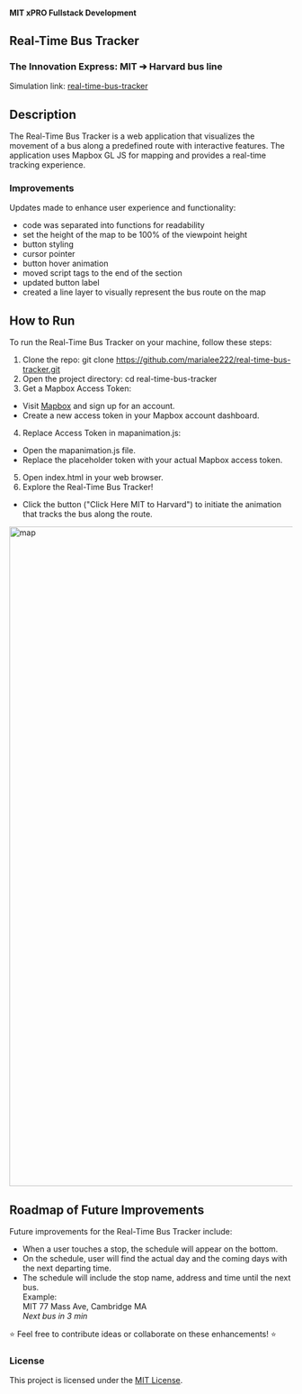 #### MIT xPRO Fullstack Development
## Real-Time Bus Tracker
### The Innovation Express: MIT ➔ Harvard bus line
Simulation link: [real-time-bus-tracker](https://marialee222.github.io/real-time-bus-tracker/)

## Description
The Real-Time Bus Tracker is a web application that visualizes the movement of a bus along a predefined route with interactive features. The application uses Mapbox GL JS for mapping and provides a real-time tracking experience. 

### Improvements
Updates made to enhance user experience and functionality:
- code was separated into functions for readability
- set the height of the map to be 100% of the viewpoint height
- button styling
- cursor pointer
- button hover animation
- moved script tags to the end of the <body> section
- updated button label
- created a line layer to visually represent the bus route on the map

## How to Run
To run the Real-Time Bus Tracker on your machine, follow these steps:
1. Clone the repo: git clone https://github.com/marialee222/real-time-bus-tracker.git
2. Open the project directory: cd real-time-bus-tracker
3. Get a Mapbox Access Token:</br>
* Visit [Mapbox](https://www.mapbox.com/) and sign up for an account.</br>
* Create a new access token in your Mapbox account dashboard.</br>
4. Replace Access Token in mapanimation.js:</br>
* Open the mapanimation.js file.</br>
* Replace the placeholder token with your actual Mapbox access token.</br>
5. Open index.html in your web browser.
6. Explore the Real-Time Bus Tracker!</br>
* Click the button ("Click Here MIT to Harvard") to initiate the animation that tracks the bus along the route.

<img width="1171" alt="map" src="https://github.com/marialee222/real-time-bus-tracker/assets/150623001/520cb71b-c20f-4761-ae63-0188a070eb49">


## Roadmap of Future Improvements
Future improvements for the Real-Time Bus Tracker include:
- When a user touches a stop, the schedule will appear on the bottom.
- On the schedule, user will find the actual day and the coming days with the next departing time.
- The schedule will include the stop name, address and time until the next bus.</br>
	Example:  
	MIT
	77 Mass Ave, Cambridge MA</br>
  	<i>Next bus in 3 min</i>
   
:star: Feel free to contribute ideas or collaborate on these enhancements! :star:

### License
This project is licensed under the [MIT License](https://opensource.org/licenses/MIT).

